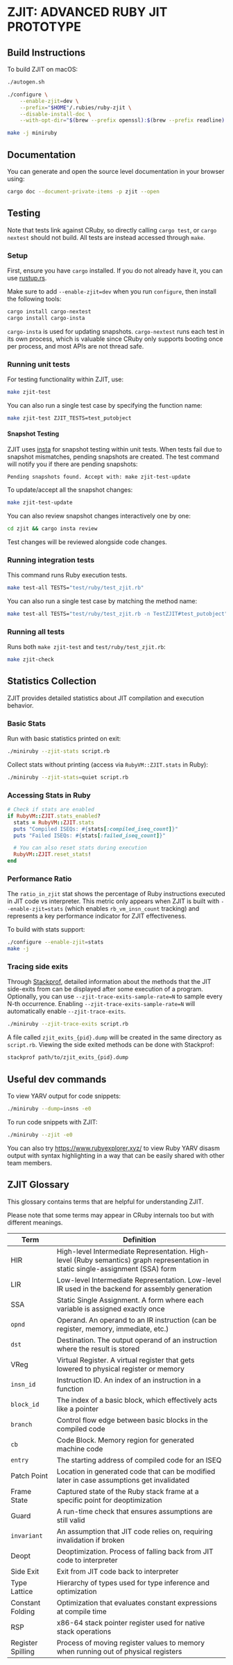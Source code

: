 # ZJIT: ADVANCED RUBY JIT PROTOTYPE

## Build Instructions

To build ZJIT on macOS:

```bash
./autogen.sh

./configure \
    --enable-zjit=dev \
    --prefix="$HOME"/.rubies/ruby-zjit \
    --disable-install-doc \
    --with-opt-dir="$(brew --prefix openssl):$(brew --prefix readline):$(brew --prefix libyaml)"

make -j miniruby
```

## Documentation

You can generate and open the source level documentation in your browser using:

```bash
cargo doc --document-private-items -p zjit --open
```

## Testing

Note that tests link against CRuby, so directly calling `cargo test`, or `cargo nextest` should not build. All tests are instead accessed through `make`.

### Setup

First, ensure you have `cargo` installed. If you do not already have it, you can use [rustup.rs](https://rustup.rs/).

Make sure to add `--enable-zjit=dev` when you run `configure`, then install the following tools:

```bash
cargo install cargo-nextest
cargo install cargo-insta
```

`cargo-insta` is used for updating snapshots. `cargo-nextest` runs each test in its own process, which is valuable since CRuby only supports booting once per process, and most APIs are not thread safe.

### Running unit tests

For testing functionality within ZJIT, use:

```bash
make zjit-test
```

You can also run a single test case by specifying the function name:

```bash
make zjit-test ZJIT_TESTS=test_putobject
```

#### Snapshot Testing

ZJIT uses [insta](https://insta.rs/) for snapshot testing within unit tests. When tests fail due to snapshot mismatches, pending snapshots are created. The test command will notify you if there are pending snapshots:

```
Pending snapshots found. Accept with: make zjit-test-update
```

To update/accept all the snapshot changes:

```bash
make zjit-test-update
```

You can also review snapshot changes interactively one by one:

```bash
cd zjit && cargo insta review
```

Test changes will be reviewed alongside code changes.

### Running integration tests

This command runs Ruby execution tests.

```bash
make test-all TESTS="test/ruby/test_zjit.rb"
```

You can also run a single test case by matching the method name:

```bash
make test-all TESTS="test/ruby/test_zjit.rb -n TestZJIT#test_putobject"
```

### Running all tests

Runs both `make zjit-test` and `test/ruby/test_zjit.rb`:

```bash
make zjit-check
```

## Statistics Collection

ZJIT provides detailed statistics about JIT compilation and execution behavior.

### Basic Stats

Run with basic statistics printed on exit:

```bash
./miniruby --zjit-stats script.rb
```

Collect stats without printing (access via `RubyVM::ZJIT.stats` in Ruby):

```bash
./miniruby --zjit-stats=quiet script.rb
```

### Accessing Stats in Ruby

```ruby
# Check if stats are enabled
if RubyVM::ZJIT.stats_enabled?
  stats = RubyVM::ZJIT.stats
  puts "Compiled ISEQs: #{stats[:compiled_iseq_count]}"
  puts "Failed ISEQs: #{stats[:failed_iseq_count]}"

  # You can also reset stats during execution
  RubyVM::ZJIT.reset_stats!
end
```

### Performance Ratio

The `ratio_in_zjit` stat shows the percentage of Ruby instructions executed in JIT code vs interpreter. This metric only appears when ZJIT is built with `--enable-zjit=stats` (which enables `rb_vm_insn_count` tracking) and represents a key performance indicator for ZJIT effectiveness.

To build with stats support:

```bash
./configure --enable-zjit=stats
make -j
```

### Tracing side exits

Through [Stackprof](https://github.com/tmm1/stackprof), detailed information about the methods that the JIT side-exits from can be displayed after some execution of a program. Optionally, you can use `--zjit-trace-exits-sample-rate=N` to sample every N-th occurrence. Enabling `--zjit-trace-exits-sample-rate=N` will automatically enable `--zjit-trace-exits`.

```bash
./miniruby --zjit-trace-exits script.rb
```

A file called `zjit_exits_{pid}.dump` will be created in the same directory as `script.rb`. Viewing the side exited methods can be done with Stackprof:

```bash
stackprof path/to/zjit_exits_{pid}.dump
```

## Useful dev commands

To view YARV output for code snippets:

```bash
./miniruby --dump=insns -e0
```

To run code snippets with ZJIT:

```bash
./miniruby --zjit -e0
```

You can also try https://www.rubyexplorer.xyz/ to view Ruby YARV disasm output with syntax highlighting
in a way that can be easily shared with other team members.

## ZJIT Glossary

This glossary contains terms that are helpful for understanding ZJIT.

Please note that some terms may appear in CRuby internals too but with different meanings.

| Term              | Definition                                                                                                                      |
| ----------------- | ------------------------------------------------------------------------------------------------------------------------------- |
| HIR               | High-level Intermediate Representation. High-level (Ruby semantics) graph representation in static single-assignment (SSA) form |
| LIR               | Low-level Intermediate Representation. Low-level IR used in the backend for assembly generation                                 |
| SSA               | Static Single Assignment. A form where each variable is assigned exactly once                                                   |
| `opnd`            | Operand. An operand to an IR instruction (can be register, memory, immediate, etc.)                                             |
| `dst`             | Destination. The output operand of an instruction where the result is stored                                                    |
| VReg              | Virtual Register. A virtual register that gets lowered to physical register or memory                                           |
| `insn_id`         | Instruction ID. An index of an instruction in a function                                                                        |
| `block_id`        | The index of a basic block, which effectively acts like a pointer                                                               |
| `branch`          | Control flow edge between basic blocks in the compiled code                                                                     |
| `cb`              | Code Block. Memory region for generated machine code                                                                            |
| `entry`           | The starting address of compiled code for an ISEQ                                                                               |
| Patch Point       | Location in generated code that can be modified later in case assumptions get invalidated                                       |
| Frame State       | Captured state of the Ruby stack frame at a specific point for deoptimization                                                   |
| Guard             | A run-time check that ensures assumptions are still valid                                                                       |
| `invariant`       | An assumption that JIT code relies on, requiring invalidation if broken                                                         |
| Deopt             | Deoptimization. Process of falling back from JIT code to interpreter                                                            |
| Side Exit         | Exit from JIT code back to interpreter                                                                                          |
| Type Lattice      | Hierarchy of types used for type inference and optimization                                                                     |
| Constant Folding  | Optimization that evaluates constant expressions at compile time                                                                |
| RSP               | x86-64 stack pointer register used for native stack operations                                                                  |
| Register Spilling | Process of moving register values to memory when running out of physical registers                                              |
